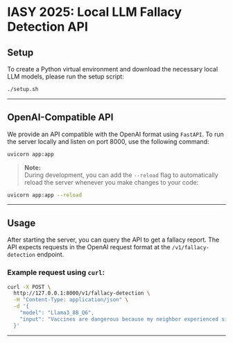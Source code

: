 # IASY 2025: Local LLM Fallacy Detection API

## Setup

To create a Python virtual environment and download the necessary local LLM models, please run the setup script:

```sh
./setup.sh
```

---

## OpenAI-Compatible API

We provide an API compatible with the OpenAI format using `FastAPI`. To run the server locally and listen on port 8000, use the following command:

```sh
uvicorn app:app
```

> **Note:**  
> During development, you can add the `--reload` flag to automatically reload the server whenever you make changes to your code:

```sh
uvicorn app:app --reload
```

---

## Usage

After starting the server, you can query the API to get a fallacy report. The API expects requests in the OpenAI request format at the `/v1/fallacy-detection` endpoint.

### Example request using `curl`:

```sh
curl -X POST \
  http://127.0.0.1:8000/v1/fallacy-detection \
  -H "Content-Type: application/json" \
  -d '{
    "model": "Llama3_8B_Q6",
    "input": "Vaccines are dangerous because my neighbor experienced side effects after his vaccination. Furthermore, pharmaceutical companies are only interested in making a profit. Therefore, we should not trust vaccines."
  }'
```

---
